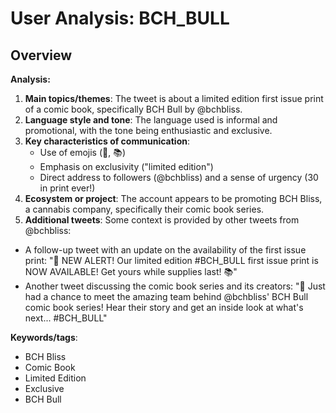 # User Analysis: BCH_BULL

## Overview

**Analysis:**

1. **Main topics/themes**: The tweet is about a limited edition first issue print of a comic book, specifically BCH Bull by @bchbliss.
2. **Language style and tone**: The language used is informal and promotional, with the tone being enthusiastic and exclusive.
3. **Key characteristics of communication**:
	* Use of emojis (🐒, 📚)
	* Emphasis on exclusivity ("limited edition")
	* Direct address to followers (@bchbliss) and a sense of urgency (30 in print ever!)
4. **Ecosystem or project**: The account appears to be promoting BCH Bliss, a cannabis company, specifically their comic book series.
5. **Additional tweets**: Some context is provided by other tweets from @bchbliss:

* A follow-up tweet with an update on the availability of the first issue print: "🚨 NEW ALERT! Our limited edition #BCH_BULL first issue print is NOW AVAILABLE! Get yours while supplies last! 📚"
* Another tweet discussing the comic book series and its creators: "🤯 Just had a chance to meet the amazing team behind @bchbliss' BCH Bull comic book series! Hear their story and get an inside look at what's next... #BCH_BULL"

**Keywords/tags**: 

* BCH Bliss
* Comic Book
* Limited Edition
* Exclusive
* BCH Bull